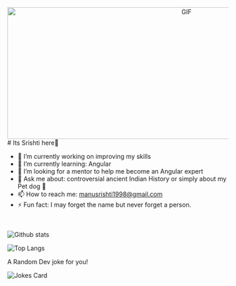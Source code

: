 <div align="center">
<img height="300" width="800" align="center" alt="GIF" align="center" src="https://media.giphy.com/media/cJSDRt8csBx0A7YFfh/giphy.gif">
</div>
#  Its Srishti here👋


- 🔭 I’m currently working on improving my skills
- 🌱 I’m currently learning: Angular
- 🔎 I’m looking for a mentor to help me become an Angular expert
- 💬 Ask me about: controversial ancient Indian History or simply about my Pet dog 🐶
- 📫 How to reach me: manusrishti1998@gmail.com
- ⚡ Fun fact: I may forget the name but never forget a person.
</br>

![Github stats](https://github-readme-stats.vercel.app/api?username=SrishtiSk&hide=contribs&show_icons=true&theme=tokyonight)

![Top Langs](https://github-readme-stats.vercel.app/api/top-langs/?username=SrishtiSk&layout=compact&theme=tokyonight)

A Random Dev joke for you!

![Jokes Card](https://readme-jokes.vercel.app/api)
